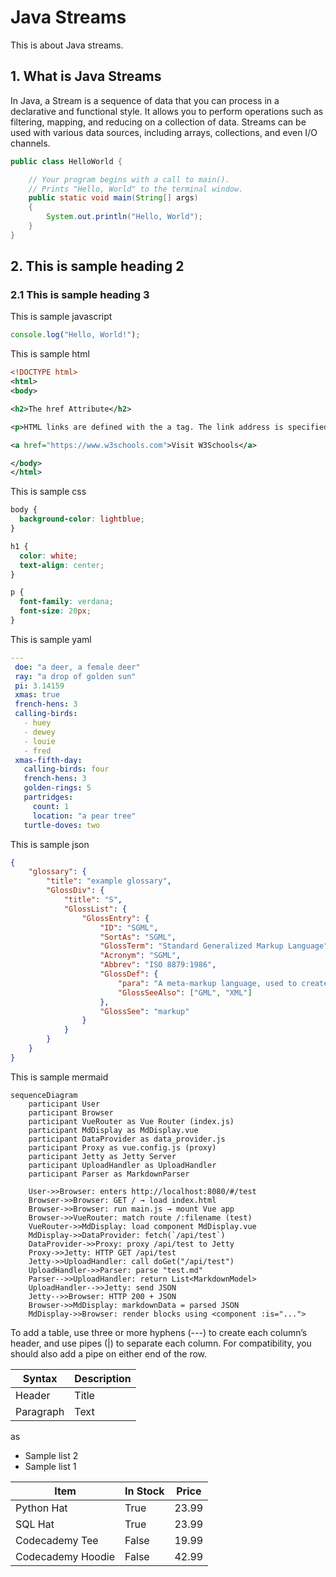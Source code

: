 # Java Streams
This is about Java streams.

## 1. What is Java Streams
In Java, a Stream is a sequence of data that you can process in a declarative and functional style. It allows you to perform operations such as filtering, mapping, and reducing on a collection of data. Streams can be used with various data sources, including arrays, collections, and even I/O channels.
```java
public class HelloWorld {

    // Your program begins with a call to main().
    // Prints "Hello, World" to the terminal window.
    public static void main(String[] args)
    {
        System.out.println("Hello, World");
    }
}
```

## 2. This is sample heading 2
### 2.1 This is sample heading 3
This is sample javascript
```js
console.log("Hello, World!");
```

This is sample html
```xml
<!DOCTYPE html>
<html>
<body>

<h2>The href Attribute</h2>

<p>HTML links are defined with the a tag. The link address is specified in the href attribute:</p>

<a href="https://www.w3schools.com">Visit W3Schools</a>

</body>
</html>
```

This is sample css
```css
body {
  background-color: lightblue;
}

h1 {
  color: white;
  text-align: center;
}

p {
  font-family: verdana;
  font-size: 20px;
}
```

This is sample yaml
```yaml
---
 doe: "a deer, a female deer"
 ray: "a drop of golden sun"
 pi: 3.14159
 xmas: true
 french-hens: 3
 calling-birds:
   - huey
   - dewey
   - louie
   - fred
 xmas-fifth-day:
   calling-birds: four
   french-hens: 3
   golden-rings: 5
   partridges:
     count: 1
     location: "a pear tree"
   turtle-doves: two
```
This is sample json
```json
{
    "glossary": {
        "title": "example glossary",
		"GlossDiv": {
            "title": "S",
			"GlossList": {
                "GlossEntry": {
                    "ID": "SGML",
					"SortAs": "SGML",
					"GlossTerm": "Standard Generalized Markup Language",
					"Acronym": "SGML",
					"Abbrev": "ISO 8879:1986",
					"GlossDef": {
                        "para": "A meta-markup language, used to create markup languages such as DocBook.",
						"GlossSeeAlso": ["GML", "XML"]
                    },
					"GlossSee": "markup"
                }
            }
        }
    }
}
```

This is sample mermaid
```mermaid
sequenceDiagram
    participant User
    participant Browser
    participant VueRouter as Vue Router (index.js)
    participant MdDisplay as MdDisplay.vue
    participant DataProvider as data_provider.js
    participant Proxy as vue.config.js (proxy)
    participant Jetty as Jetty Server
    participant UploadHandler as UploadHandler
    participant Parser as MarkdownParser

    User->>Browser: enters http://localhost:8080/#/test
    Browser->>Browser: GET / → load index.html
    Browser->>Browser: run main.js → mount Vue app
    Browser->>VueRouter: match route /:filename (test)
    VueRouter->>MdDisplay: load component MdDisplay.vue
    MdDisplay->>DataProvider: fetch(`/api/test`)
    DataProvider->>Proxy: proxy /api/test to Jetty
    Proxy->>Jetty: HTTP GET /api/test
    Jetty->>UploadHandler: call doGet("/api/test")
    UploadHandler->>Parser: parse "test.md"
    Parser-->>UploadHandler: return List<MarkdownModel>
    UploadHandler-->>Jetty: send JSON
    Jetty-->>Browser: HTTP 200 + JSON
    Browser->>MdDisplay: markdownData = parsed JSON
    MdDisplay->>Browser: render blocks using <component :is="...">

```

To add a table, use three or more hyphens (---) to create each column’s header, and use pipes (|) to separate each column. For compatibility, you should also add a pipe on either end of the row.

| Syntax      | Description |
| ----------- | ----------- |
| Header      | Title       |
| Paragraph   | Text        |
as
- Sample list 2
- Sample list 1


| Item             | In Stock | Price |
| ---------------- |---------| ---- |
| Python Hat       |     True | 23.99 |
| SQL Hat          |     True | 23.99 |
| Codecademy Tee   |    False | 19.99 |
| Codecademy Hoodie |    False | 42.99 |
